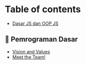 # Table of contents

* [Dasar JS dan OOP JS](README.md)

## 🤠 Pemrograman Dasar

* [Vision and Values](pemrograman-dasar/vision-and-values.md)
* [Meet the Team!](pemrograman-dasar/meet-the-team.md)
